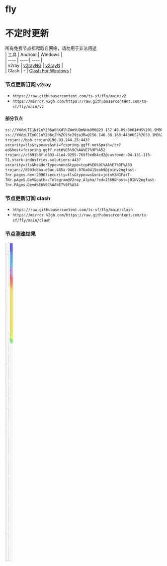 # fly
# 不定时更新
所有免费节点都爬取自网络，请勿用于非法用途  
|  工具  | Android  | Windows  |  
|  ----  | ----   | ----  |  
| v2ray  | [v2rayNG](https://github.com/2dust/v2rayNG/releases) | [v2rayN](https://github.com/2dust/v2rayN/releases) |  
| Clash  | - | [Clash For Windows](https://github.com/2dust/clashN/releases) | 
  
### 节点更新订阅  v2ray
- `https://raw.githubusercontent.com/ts-sf/fly/main/v2`  
- `https://mirror.v2gh.com/https://raw.githubusercontent.com/ts-sf/fly/main/v2`  

#### 部分节点  
``` 
ss://YWVzLTI1Ni1nY206a0RXdlhZWm9UQmNHa0M0@23.157.40.89:8881#US%201.9MB%2Fs
ss://YWVzLTEyOC1nY206c2hhZG93c29ja3M=@156.146.38.168:443#US2%2053.1MB%2Fs
trojan://bpb-trojan@190.93.244.25:443?security=tls&type=ws&sni=fcspring.ggff.net&path=/tr?ed&host=fcspring.ggff.net#%E6%9C%AA%E7%9F%A52
trojan://c5691b8f-d833-41e4-9295-769f3edb4cd2@customer-94-131-115-71.stark-industries.solutions:443?security=tls&headerType=none&type=tcp#%E6%9C%AA%E7%9F%A53
trojan://89b3cbba-e6ac-485a-9481-976a0415eab9@joinv2ngfast-7nr.pages.dev:2096?security=tls&type=ws&sni=joinV2NGFasT-7Nr.pAgeS.DeV&path=/Telegram@V2ray_Alpha/?ed=2560&host=jOINV2ngfast-7nr.PAges.Dev#%E6%9C%AA%E7%9F%A54
```
### 节点更新订阅  clash
- `https://raw.githubusercontent.com/ts-sf/fly/main/clash`  
- `https://mirror.v2gh.com/https://raw.githubusercontent.com/ts-sf/fly/main/clash`  

### 节点测速结果
![image](traffic.png)
